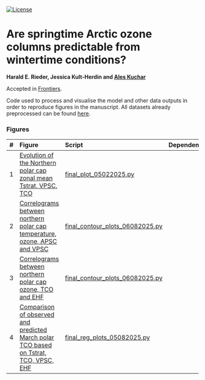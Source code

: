 [![License](https://img.shields.io/badge/License-MIT-yellow.svg)](LICENSE)

# Are springtime Arctic ozone columns predictable from wintertime conditions?

**Harald E. Rieder, Jessica Kult-Herdin and [Ales Kuchar](https://github.com/kuchaale/)**

Accepted in [Frontiers]().

Code used to process and visualise the model and other data outputs in order to reproduce figures in the manuscript. All datasets already preprocessed can be found [here](https://data.mendeley.com/preview/ts4brdbx2h?a=d24a10a6-0cf8-41a6-b67e-5b2ea27cb269).

### Figures
|  #  | Figure                                                                                                                                                                                                    | Script                                                                              | Dependencies                                                                                                                                                             |
|:---:|:----------------------------------------------------------------------------------------------------------------------------------------------------------------------------------------------------------|:--------------------------------------------------------------------------------------|:-------------------------------------------------------------------------------------------------------------------------------------------------------------------------|
| 1 | [Evolution of the Northern polar cap zonal mean Tstrat, VPSC, TCO](plots/final_quad6_ERA5_m_strat_T_Vpsc_TO3_06082025.png) | [final_plot_05022025.py](scripts/final_plot_05022025.py) | |
| 2 | [Correlograms between northern polar cap temperature, ozone, APSC and VPSC](plots/final_quad6_ERA5_contour_all_06082025.png) | [final_contour_plots_06082025.py](scripts/final_contour_plots_06082025.py) | |
| 3 | [Correlograms between northern polar cap ozone, TCO and EHF](plots/final_quad4_ERA5_contour_all_06082025.png) | [final_contour_plots_06082025.py](scripts/final_contour_plots_06082025.py) | |
| 4 | [Comparison of observed and predicted March polar TCO based on Tstrat, TCO, VPSC, EHF](plots/final_vert_all_ERA5_06082025.png) | [final_reg_plots_05082025.py](scripts/final_reg_plots_05082025.py) | |
